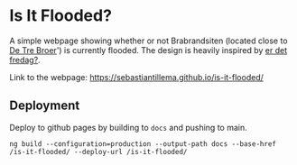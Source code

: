 # Is It Flooded?
A simple webpage showing whether or not Brabrandsiten (located close to [De Tre Broer](https://maps.app.goo.gl/Gs7QNfuhownPctws8)') is currently flooded. The design is heavily inspired by [er det fredag?](https://www.erdetfredag.dk/).

Link to the webpage: https://sebastiantillema.github.io/is-it-flooded/

## Deployment
Deploy to github pages by building to `docs` and pushing to main.

`ng build --configuration=production --output-path docs --base-href /is-it-flooded/ --deploy-url /is-it-flooded/`
